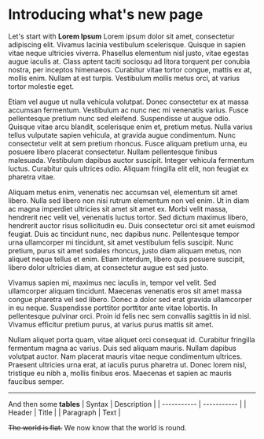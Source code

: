 # Introducing what's new page

Let's start with **Lorem Ipsum**
Lorem ipsum dolor sit amet, consectetur adipiscing elit. Vivamus lacinia vestibulum scelerisque. Quisque in sapien vitae neque ultricies viverra. Phasellus elementum nisl justo, vitae egestas augue iaculis at. Class aptent taciti sociosqu ad litora torquent per conubia nostra, per inceptos himenaeos. Curabitur vitae tortor congue, mattis ex at, mollis enim. Nullam at est turpis. Vestibulum mollis metus orci, at varius tortor molestie eget.

Etiam vel augue ut nulla vehicula volutpat. Donec consectetur ex at massa accumsan fermentum. Vestibulum ac nunc nec mi venenatis varius. Fusce pellentesque pretium nunc sed eleifend. Suspendisse ut augue odio. Quisque vitae arcu blandit, scelerisque enim et, pretium metus. Nulla varius tellus vulputate sapien vehicula, at gravida augue condimentum. Nunc consectetur velit at sem pretium rhoncus. Fusce aliquam pretium urna, eu posuere libero placerat consectetur. Nullam pellentesque finibus malesuada. Vestibulum dapibus auctor suscipit. Integer vehicula fermentum luctus. Curabitur quis ultrices odio. Aliquam fringilla elit elit, non feugiat ex pharetra vitae.

Aliquam metus enim, venenatis nec accumsan vel, elementum sit amet libero. Nulla sed libero non nisi rutrum elementum non vel enim. Ut in diam ac magna imperdiet ultricies sit amet sit amet ex. Morbi velit massa, hendrerit nec velit vel, venenatis luctus tortor. Sed dictum maximus libero, hendrerit auctor risus sollicitudin eu. Duis consectetur orci sit amet euismod feugiat. Duis ac tincidunt nunc, nec dapibus nunc. Pellentesque tempor urna ullamcorper mi tincidunt, sit amet vestibulum felis suscipit. Nunc pretium, purus sit amet sodales rhoncus, justo diam aliquam metus, non aliquet neque tellus et enim. Etiam interdum, libero quis posuere suscipit, libero dolor ultricies diam, at consectetur augue est sed justo.

Vivamus sapien mi, maximus nec iaculis in, tempor vel velit. Sed ullamcorper aliquam tincidunt. Maecenas venenatis eros sit amet massa congue pharetra vel sed libero. Donec a dolor sed erat gravida ullamcorper in eu neque. Suspendisse porttitor porttitor ante vitae lobortis. In pellentesque pulvinar orci. Proin id felis nec sem convallis sagittis in id nisl. Vivamus efficitur pretium purus, at varius purus mattis sit amet.

Nullam aliquet porta quam, vitae aliquet orci consequat id. Curabitur fringilla fermentum magna ac varius. Duis sed aliquam mauris. Nullam dapibus volutpat auctor. Nam placerat mauris vitae neque condimentum ultrices. Praesent ultricies urna erat, at iaculis purus pharetra ut. Donec lorem nisl, tristique eu nibh a, mollis finibus eros. Maecenas et sapien ac mauris faucibus semper.

----
And then some **tables**
| Syntax      | Description |
| ----------- | ----------- |
| Header      | Title       |
| Paragraph   | Text        |

~~The world is flat.~~ We now know that the world is round.